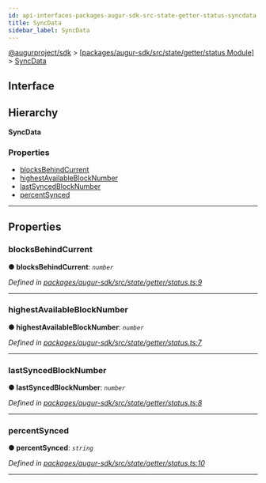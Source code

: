 ```yaml
---
id: api-interfaces-packages-augur-sdk-src-state-getter-status-syncdata
title: SyncData
sidebar_label: SyncData
---
```


[@augurproject/sdk](api-readme.md) > [[packages/augur-sdk/src/state/getter/status Module]](api-modules-packages-augur-sdk-src-state-getter-status-module.md) > [SyncData](api-interfaces-packages-augur-sdk-src-state-getter-status-syncdata.md)

## Interface

## Hierarchy

**SyncData**

### Properties

* [blocksBehindCurrent](api-interfaces-packages-augur-sdk-src-state-getter-status-syncdata.md#blocksbehindcurrent)
* [highestAvailableBlockNumber](api-interfaces-packages-augur-sdk-src-state-getter-status-syncdata.md#highestavailableblocknumber)
* [lastSyncedBlockNumber](api-interfaces-packages-augur-sdk-src-state-getter-status-syncdata.md#lastsyncedblocknumber)
* [percentSynced](api-interfaces-packages-augur-sdk-src-state-getter-status-syncdata.md#percentsynced)

---

## Properties

<a id="blocksbehindcurrent"></a>

###  blocksBehindCurrent

**● blocksBehindCurrent**: *`number`*

*Defined in [packages/augur-sdk/src/state/getter/status.ts:9](https://github.com/AugurProject/augur/blob/b4365d6894/packages/augur-sdk/src/state/getter/status.ts#L9)*

___
<a id="highestavailableblocknumber"></a>

###  highestAvailableBlockNumber

**● highestAvailableBlockNumber**: *`number`*

*Defined in [packages/augur-sdk/src/state/getter/status.ts:7](https://github.com/AugurProject/augur/blob/b4365d6894/packages/augur-sdk/src/state/getter/status.ts#L7)*

___
<a id="lastsyncedblocknumber"></a>

###  lastSyncedBlockNumber

**● lastSyncedBlockNumber**: *`number`*

*Defined in [packages/augur-sdk/src/state/getter/status.ts:8](https://github.com/AugurProject/augur/blob/b4365d6894/packages/augur-sdk/src/state/getter/status.ts#L8)*

___
<a id="percentsynced"></a>

###  percentSynced

**● percentSynced**: *`string`*

*Defined in [packages/augur-sdk/src/state/getter/status.ts:10](https://github.com/AugurProject/augur/blob/b4365d6894/packages/augur-sdk/src/state/getter/status.ts#L10)*

___

